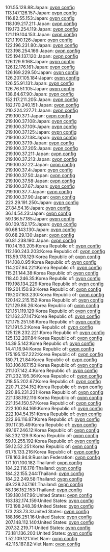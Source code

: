 101.55.128.88:Japan: [ovpn config](vpn/101_55_128_88.ovpn)  
113.147.126.157:Japan: [ovpn config](vpn/113_147_126_157.ovpn)  
116.82.55.153:Japan: [ovpn config](vpn/116_82_55_153.ovpn)  
118.109.217.211:Japan: [ovpn config](vpn/118_109_217_211.ovpn)  
119.173.254.119:Japan: [ovpn config](vpn/119_173_254_119.ovpn)  
121.119.104.153:Japan: [ovpn config](vpn/121_119_104_153.ovpn)  
121.1.190.126:Japan: [ovpn config](vpn/121_1_190_126.ovpn)  
122.196.231.80:Japan: [ovpn config](vpn/122_196_231_80.ovpn)  
123.198.254.166:Japan: [ovpn config](vpn/123_198_254_166.ovpn)  
125.194.137.120:Japan: [ovpn config](vpn/125_194_137_120.ovpn)  
126.129.9.168:Japan: [ovpn config](vpn/126_129_9_168.ovpn)  
126.12.176.161:Japan: [ovpn config](vpn/126_12_176_161.ovpn)  
126.169.229.50:Japan: [ovpn config](vpn/126_169_229_50.ovpn)  
126.207.105.184:Japan: [ovpn config](vpn/126_207_105_184.ovpn)  
126.55.91.131:Japan: [ovpn config](vpn/126_55_91_131.ovpn)  
126.76.51.105:Japan: [ovpn config](vpn/126_76_51_105.ovpn)  
138.64.67.90:Japan: [ovpn config](vpn/138_64_67_90.ovpn)  
152.117.211.205:Japan: [ovpn config](vpn/152_117_211_205.ovpn)  
182.170.240.151:Japan: [ovpn config](vpn/182_170_240_151.ovpn)  
210.224.227.71:Japan: [ovpn config](vpn/210_224_227_71.ovpn)  
219.100.37.1:Japan: [ovpn config](vpn/219_100_37_1.ovpn)  
219.100.37.108:Japan: [ovpn config](vpn/219_100_37_108.ovpn)  
219.100.37.109:Japan: [ovpn config](vpn/219_100_37_109.ovpn)  
219.100.37.125:Japan: [ovpn config](vpn/219_100_37_125.ovpn)  
219.100.37.138:Japan: [ovpn config](vpn/219_100_37_138.ovpn)  
219.100.37.19:Japan: [ovpn config](vpn/219_100_37_19.ovpn)  
219.100.37.205:Japan: [ovpn config](vpn/219_100_37_205.ovpn)  
219.100.37.211:Japan: [ovpn config](vpn/219_100_37_211.ovpn)  
219.100.37.213:Japan: [ovpn config](vpn/219_100_37_213.ovpn)  
219.100.37.22:Japan: [ovpn config](vpn/219_100_37_22.ovpn)  
219.100.37.4:Japan: [ovpn config](vpn/219_100_37_4.ovpn)  
219.100.37.50:Japan: [ovpn config](vpn/219_100_37_50.ovpn)  
219.100.37.58:Japan: [ovpn config](vpn/219_100_37_58.ovpn)  
219.100.37.67:Japan: [ovpn config](vpn/219_100_37_67.ovpn)  
219.100.37.7:Japan: [ovpn config](vpn/219_100_37_7.ovpn)  
219.100.37.90:Japan: [ovpn config](vpn/219_100_37_90.ovpn)  
223.29.191.250:Japan: [ovpn config](vpn/223_29_191_250.ovpn)  
27.84.54.16:Japan: [ovpn config](vpn/27_84_54_16.ovpn)  
36.14.54.23:Japan: [ovpn config](vpn/36_14_54_23.ovpn)  
59.136.57.185:Japan: [ovpn config](vpn/59_136_57_185.ovpn)  
60.109.152.175:Japan: [ovpn config](vpn/60_109_152_175.ovpn)  
60.68.143.130:Japan: [ovpn config](vpn/60_68_143_130.ovpn)  
60.68.29.130:Japan: [ovpn config](vpn/60_68_29_130.ovpn)  
60.81.238.190:Japan: [ovpn config](vpn/60_81_238_190.ovpn)  
110.14.153.205:Korea Republic of: [ovpn config](vpn/110_14_153_205.ovpn)  
112.160.243.203:Korea Republic of: [ovpn config](vpn/112_160_243_203.ovpn)  
113.59.178.129:Korea Republic of: [ovpn config](vpn/113_59_178_129.ovpn)  
114.108.0.95:Korea Republic of: [ovpn config](vpn/114_108_0_95.ovpn)  
114.207.94.221:Korea Republic of: [ovpn config](vpn/114_207_94_221.ovpn)  
115.21.144.38:Korea Republic of: [ovpn config](vpn/115_21_144_38.ovpn)  
118.40.246.35:Korea Republic of: [ovpn config](vpn/118_40_246_35.ovpn)  
119.198.134.229:Korea Republic of: [ovpn config](vpn/119_198_134_229.ovpn)  
119.201.150.93:Korea Republic of: [ovpn config](vpn/119_201_150_93.ovpn)  
119.207.163.230:Korea Republic of: [ovpn config](vpn/119_207_163_230.ovpn)  
120.142.215.152:Korea Republic of: [ovpn config](vpn/120_142_215_152.ovpn)  
121.129.86.26:Korea Republic of: [ovpn config](vpn/121_129_86_26.ovpn)  
121.151.119.129:Korea Republic of: [ovpn config](vpn/121_151_119_129.ovpn)  
121.162.37.147:Korea Republic of: [ovpn config](vpn/121_162_37_147.ovpn)  
121.175.251.58:Korea Republic of: [ovpn config](vpn/121_175_251_58.ovpn)  
121.191.5.2:Korea Republic of: [ovpn config](vpn/121_191_5_2.ovpn)  
125.128.232.221:Korea Republic of: [ovpn config](vpn/125_128_232_221.ovpn)  
125.132.207.84:Korea Republic of: [ovpn config](vpn/125_132_207_84.ovpn)  
14.39.5.142:Korea Republic of: [ovpn config](vpn/14_39_5_142.ovpn)  
14.41.16.94:Korea Republic of: [ovpn config](vpn/14_41_16_94.ovpn)  
175.195.157.222:Korea Republic of: [ovpn config](vpn/175_195_157_222.ovpn)  
180.71.21.84:Korea Republic of: [ovpn config](vpn/180_71_21_84.ovpn)  
183.106.167.153:Korea Republic of: [ovpn config](vpn/183_106_167_153.ovpn)  
211.107.142.4:Korea Republic of: [ovpn config](vpn/211_107_142_4.ovpn)  
211.232.195.36:Korea Republic of: [ovpn config](vpn/211_232_195_36.ovpn)  
218.55.202.67:Korea Republic of: [ovpn config](vpn/218_55_202_67.ovpn)  
220.71.234.152:Korea Republic of: [ovpn config](vpn/220_71_234_152.ovpn)  
220.86.231.231:Korea Republic of: [ovpn config](vpn/220_86_231_231.ovpn)  
221.138.192.116:Korea Republic of: [ovpn config](vpn/221_138_192_116.ovpn)  
221.154.150.57:Korea Republic of: [ovpn config](vpn/221_154_150_57.ovpn)  
222.100.84.169:Korea Republic of: [ovpn config](vpn/222_100_84_169.ovpn)  
222.104.54.151:Korea Republic of: [ovpn config](vpn/222_104_54_151.ovpn)  
222.96.116.87:Korea Republic of: [ovpn config](vpn/222_96_116_87.ovpn)  
39.117.35.49:Korea Republic of: [ovpn config](vpn/39_117_35_49.ovpn)  
49.167.246.12:Korea Republic of: [ovpn config](vpn/49_167_246_12.ovpn)  
58.232.129.9:Korea Republic of: [ovpn config](vpn/58_232_129_9.ovpn)  
59.10.255.192:Korea Republic of: [ovpn config](vpn/59_10_255_192.ovpn)  
59.12.52.251:Korea Republic of: [ovpn config](vpn/59_12_52_251.ovpn)  
61.75.133.216:Korea Republic of: [ovpn config](vpn/61_75_133_216.ovpn)  
178.163.94.9:Russian Federation: [ovpn config](vpn/178_163_94_9.ovpn)  
171.101.100.182:Thailand: [ovpn config](vpn/171_101_100_182.ovpn)  
184.22.116.176:Thailand: [ovpn config](vpn/184_22_116_176.ovpn)  
184.22.155.244:Thailand: [ovpn config](vpn/184_22_155_244.ovpn)  
184.22.249.58:Thailand: [ovpn config](vpn/184_22_249_58.ovpn)  
49.228.247.161:Thailand: [ovpn config](vpn/49_228_247_161.ovpn)  
58.136.152.153:Thailand: [ovpn config](vpn/58_136_152_153.ovpn)  
139.180.147.96:United States: [ovpn config](vpn/139_180_147_96.ovpn)  
163.182.174.159:United States: [ovpn config](vpn/163_182_174_159.ovpn)  
173.198.248.39:United States: [ovpn config](vpn/173_198_248_39.ovpn)  
173.233.73.3:United States: [ovpn config](vpn/173_233_73_3.ovpn)  
188.166.251.16:United States: [ovpn config](vpn/188_166_251_16.ovpn)  
207.148.112.140:United States: [ovpn config](vpn/207_148_112_140.ovpn)  
207.32.219.71:United States: [ovpn config](vpn/207_32_219_71.ovpn)  
73.181.136.203:United States: [ovpn config](vpn/73_181_136_203.ovpn)  
1.52.109.121:Viet Nam: [ovpn config](vpn/1_52_109_121.ovpn)  
42.115.187.82:Viet Nam: [ovpn config](vpn/42_115_187_82.ovpn)  
